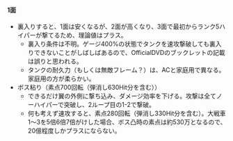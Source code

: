 #### 1面
- 裏入りすると、1面は安くなるが、2面が高くなり、3面で最初からランク5ハイパーが撃てるため、理論値はプラス。
	- 裏入り条件は不明。ゲージ400%の状態でタンクを速攻撃破しても裏入りできないことがしばしばあるので、OfficialDVDのブックレットの記載は誤りと思われる。
	- タンクの耐久力（もしくは無敵フレーム？）は、ACと家庭用で異なる。家庭用の方が柔らかい。
- ボス粘り（素点700回転（弾消し630Hit分を含む））
	- できるだけ翼の外側に撃ち込み、ダメージ効率を下げる。攻撃は全てノーハイパーで突破し、2ループ目の1-2で撃破。
	- 何も考えず速攻すると、素点280回転（弾消し330Hit分を含む）。大戦車1～3を5倍6倍7倍がけした場合、ボス凸時の素点は約530万となるので、20億程度しかプラスにならない。
